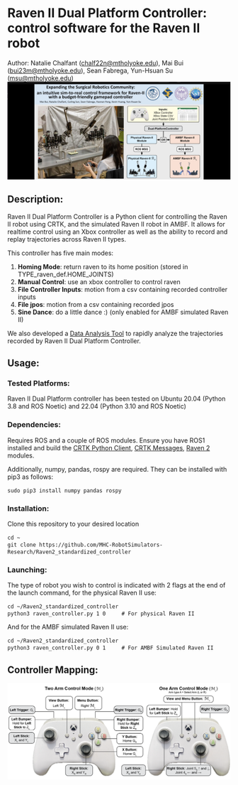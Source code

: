 # Raven II Dual Platform Controller: control software for the Raven II robot
Author: Natalie Chalfant (chalf22n@mtholyoke.edu), Mai Bui (bui23m@mtholyoke.edu), Sean Fabrega, Yun-Hsuan Su 
(msu@mtholyoke.edu)
[![Description video](https://github.com/MHC-RobotSimulators-Research/Raven2_Dual_Platform_Controller/blob/main/images/Description_video.png)](https://www.youtube.com/watch?v=eDtycxnpn8c&t=60s)

## Description:
Raven II Dual Platform Controller is a Python client for controlling the Raven II robot using CRTK, and the simulated
Raven II robot in AMBF. It allows for realtime control using an Xbox controller as well as the ability to record and
replay trajectories across Raven II types. 

This controller has five main modes:
1. **Homing Mode**: return raven to its home position (stored in TYPE_raven_def.HOME_JOINTS)
2. **Manual Control**: use an xbox controller to control raven
3. **File Controller Inputs**: motion from a csv containing recorded controller inputs
4. **File jpos**: motion from a csv containing recorded jpos
5. **Sine Dance**: do a little dance :) (only enabled for AMBF simulated Raven II)

We also developed a 
[Data Analysis Tool](https://github.com/MHC-RobotSimulators-Research/Data_Analysis_MotionReplication) to rapidly analyze 
the trajectories recorded by Raven II Dual Platform Controller.

## Usage:

### Tested Platforms:
Raven II Dual Platform controller has been tested on Ubuntu 20.04 (Python 3.8 and ROS Noetic) and 22.04 
(Python 3.10 and ROS Noetic)

### Dependencies:
Requires ROS and a couple of ROS modules. Ensure you have ROS1 installed and build the 
[CRTK Python Client](https://github.com/collaborative-robotics/crtk_python_client), 
[CRTK Messages](https://github.com/collaborative-robotics/crtk_msgs), 
[Raven 2](https://github.com/uw-biorobotics/raven2) modules.

Additionally, numpy, pandas, rospy are required. They can be installed with pip3 as follows:
```
sudo pip3 install numpy pandas rospy
```

### Installation:
Clone this repository to your desired location
```
cd ~
git clone https://github.com/MHC-RobotSimulators-Research/Raven2_standardized_controller
```

### Launching:
The type of robot you wish to control is indicated with 2 flags at the end of the launch command, for the physical
Raven II use:
```
cd ~/Raven2_standardized_controller
python3 raven_controller.py 1 0     # For physical Raven II
```
And for the AMBF simulated Raven II use:
```
cd ~/Raven2_standardized_controller
python3 raven_controller.py 0 1     # For AMBF Simulated Raven II
```

## Controller Mapping:
<img src="images/mapping.png" width="" alt="Controller Mapping Scheme"/>
